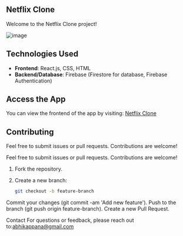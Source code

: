 ## Netflix Clone

Welcome to the Netflix Clone project!

![image](https://github.com/user-attachments/assets/42f12710-896b-4df2-a520-a340d3a064b7)


## Technologies Used

- **Frontend**: React.js, CSS, HTML
- **Backend/Database**: Firebase (Firestore for database, Firebase Authentication)

## Access the App

You can view the frontend of the app by visiting: [Netflix Clone](https://abhikappana.github.io/Netflix-clone/)

## Contributing

Feel free to submit issues or pull requests. Contributions are welcome!

Feel free to submit issues or pull requests. Contributions are welcome!

1. Fork the repository.
2. Create a new branch:

   ```bash
   git checkout -b feature-branch
Commit your changes (git commit -am 'Add new feature').
Push to the branch (git push origin feature-branch).
Create a new Pull Request.

Contact
For questions or feedback, please reach out to:abhikappana@gmail.com
